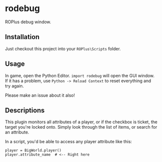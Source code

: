 # rodebug
ROPlus debug window.

## Installation
Just checkout this project into your `ROPlus\Scripts` folder.

## Usage
In game, open the Python Editor. `import rodebug` will open the GUI window. If it has a problem, use `Python -> Reload Context` to reset everything and try again.

Please make an issue about it also!

## Descriptions
This plugin monitors all attributes of a player, or if the checkbox is ticket, the target you're locked onto. Simply look through the list of items, or search for an attribute.

In a script, you'd be able to access any player attribute like this:

``` import BigWorld
player = BigWorld.player()
player.attribute_name  # <-- Right here
```
